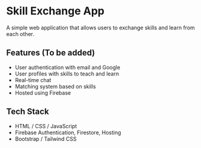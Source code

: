 # Skill Exchange App

A simple web application that allows users to exchange skills and learn from each other.

## Features (To be added)
- User authentication with email and Google
- User profiles with skills to teach and learn
- Real-time chat
- Matching system based on skills
- Hosted using Firebase

## Tech Stack
- HTML / CSS / JavaScript
- Firebase Authentication, Firestore, Hosting
- Bootstrap / Tailwind CSS
